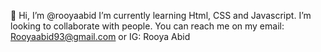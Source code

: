 👋 Hi, I’m @rooyaabid
I’m currently learning Html, CSS and Javascript. I’m looking to collaborate with people. 
You can reach me on my email: Rooyaabid93@gmail.com
or IG: Rooya Abid
